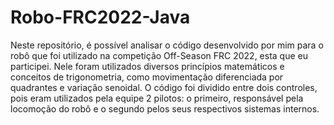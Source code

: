 # Robo-FRC2022-Java
Neste repositório, é possível analisar o código desenvolvido por mim para o robô que foi utilizado na competição Off-Season FRC 2022, esta que eu participei.
Nele foram utilizados diversos princípios matemáticos e conceitos de trigonometria, como movimentação diferenciada por quadrantes e variação senoidal. O código foi dividido entre dois controles, pois eram utilizados pela equipe 2 pilotos: o primeiro, responsável pela locomoção do robô e o segundo pelos seus respectivos sistemas internos.
